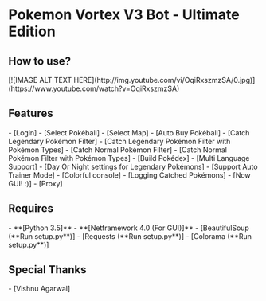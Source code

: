 <h1>Pokemon Vortex V3 Bot - Ultimate Edition</h1>

<h2>How to use?</h2>
[![IMAGE ALT TEXT HERE](http://img.youtube.com/vi/OqiRxszmzSA/0.jpg)](https://www.youtube.com/watch?v=OqiRxszmzSA)
<br />

<h2><a name="features">Features</a></h2>
 - [Login]
 - [Select Pokéball]
 - [Select Map]
 - [Auto Buy Pokéball]
 - [Catch Legendary Pokémon Filter]
 - [Catch Legendary Pokémon Filter with Pokémon Types]
 - [Catch Normal Pokémon Filter]
 - [Catch Normal Pokémon Filter with Pokémon Types]
 - [Build Pokédex]
 - [Multi Language Support]
 - [Day Or Night settings for Legendary Pokémons]
 - [Support Auto Trainer Mode]
 - [Colorful console]
 - [Logging Catched Pokémons]
 - [Now GUI! :)]
 - [Proxy]
<br/>

<h2><a name="requires">Requires</a></h2>
 - **[Python 3.5]**
 - **[Netframework 4.0 (For GUI)]**
 - [BeautifulSoup (**Run setup.py**)] 
 - [Requests (**Run setup.py**)] 
 - [Colorama (**Run setup.py**)] 
<br/>

<h2><a name="requires">Special Thanks</a></h2>
 - [Vishnu Agarwal]
<br/>
